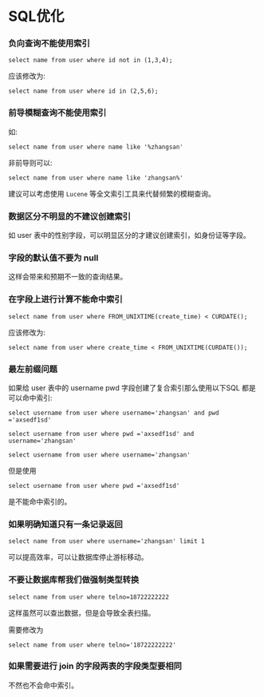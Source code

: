 # SQL优化

### 负向查询不能使用索引

```
select name from user where id not in (1,3,4);
```

应该修改为:

```
select name from user where id in (2,5,6);

```

### 前导模糊查询不能使用索引

如:

```
select name from user where name like '%zhangsan'
```

非前导则可以:

```
select name from user where name like 'zhangsan%'
```

建议可以考虑使用 `Lucene` 等全文索引工具来代替频繁的模糊查询。

### 数据区分不明显的不建议创建索引

如 user 表中的性别字段，可以明显区分的才建议创建索引，如身份证等字段。

### 字段的默认值不要为 null

这样会带来和预期不一致的查询结果。

### 在字段上进行计算不能命中索引

```
select name from user where FROM_UNIXTIME(create_time) < CURDATE();
```

应该修改为:

```
select name from user where create_time < FROM_UNIXTIME(CURDATE());
```

### 最左前缀问题

如果给 user 表中的 username pwd 字段创建了复合索引那么使用以下SQL 都是可以命中索引:

```
select username from user where username='zhangsan' and pwd ='axsedf1sd'

select username from user where pwd ='axsedf1sd' and username='zhangsan'

select username from user where username='zhangsan'
```

但是使用

```
select username from user where pwd ='axsedf1sd'
```

是不能命中索引的。

### 如果明确知道只有一条记录返回

```
select name from user where username='zhangsan' limit 1
```

可以提高效率，可以让数据库停止游标移动。

### 不要让数据库帮我们做强制类型转换

```
select name from user where telno=18722222222
```

这样虽然可以查出数据，但是会导致全表扫描。

需要修改为

```
select name from user where telno='18722222222'

```

### 如果需要进行 join 的字段两表的字段类型要相同

不然也不会命中索引。

























